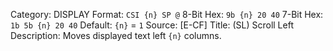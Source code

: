 Category: DISPLAY
Format: `CSI {n} SP @`
8-Bit Hex: `9b {n} 20 40`
7-Bit Hex: `1b 5b {n} 20 40`
Default: `{n}` = `1`
Source: [E-CF]
Title: (SL) Scroll Left
Description: Moves displayed text left `{n}` columns.
